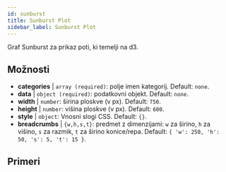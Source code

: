 ```yaml
---
id: sunburst
title: Sunburst Plot
sidebar_label: Sunburst Plot
---
```


Graf Sunburst za prikaz poti, ki temelji na d3.

## Možnosti

* __categories__ | `array (required)`: polje imen kategorij. Default: `none`.
* __data__ | `object (required)`: podatkovni objekt. Default: `none`.
* __width__ | `number`: širina ploskve (v px). Default: `750`.
* __height__ | `number`: višina ploskve (v px). Default: `600`.
* __style__ | `object`: Vnosni slogi CSS. Default: `{}`.
* __breadcrumbs__ | `{w,h,s,t}`: predmet z dimenzijami: `w` za širino, `h` za višino, `s` za razmik, `t` za širino konice/repa. Default: `{
  'w': 250,
  'h': 50,
  's': 5,
  't': 15
}`.


## Primeri

```jsx live

```

